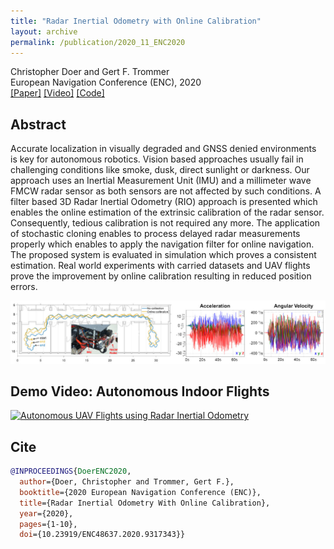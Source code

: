 ```yaml
---
title: "Radar Inertial Odometry with Online Calibration"
layout: archive
permalink: /publication/2020_11_ENC2020
---
```


Christopher Doer and Gert F. Trommer   
European Navigation Conference (ENC), 2020   
[[Paper]](https://ieeexplore.ieee.org/document/9317343) 
[[Video]](https://www.youtube.com/watch?v=8DofG1iXHAE)
[[Code]](https://github.com/christopherdoer/rio)

## Abstract 
Accurate localization in visually degraded and GNSS denied environments is key for autonomous robotics. Vision based approaches usually fail in challenging conditions like smoke, dusk, direct sunlight or darkness. 
Our approach uses an Inertial Measurement Unit (IMU) and a millimeter wave FMCW radar sensor as both sensors are not affected by such conditions. 
A filter based 3D Radar Inertial Odometry (RIO) approach is presented which enables the online estimation of the extrinsic calibration of the radar sensor. 
Consequently, tedious calibration is not required any more. 
The application of stochastic cloning enables to process delayed radar measurements properly which enables to apply the navigation filter for online navigation. 
The proposed system is evaluated in simulation which proves a consistent estimation. 
Real world experiments with carried datasets and UAV flights prove the improvement by online calibration resulting in reduced position errors.

![image](../images/publications/teaser_enc2020_2.jpg) 

## Demo Video: Autonomous Indoor Flights
[![Autonomous UAV Flights using Radar Inertial Odometry](http://img.youtube.com/vi/8DofG1iXHAE/0.jpg)](http://www.youtube.com/watch?v=8DofG1iXHAE "Autonomous UAV Flights using Radar Inertial Odometry")

## Cite
~~~bibtex
@INPROCEEDINGS{DoerENC2020,
  author={Doer, Christopher and Trommer, Gert F.},
  booktitle={2020 European Navigation Conference (ENC)}, 
  title={Radar Inertial Odometry With Online Calibration}, 
  year={2020},
  pages={1-10},
  doi={10.23919/ENC48637.2020.9317343}}
~~~